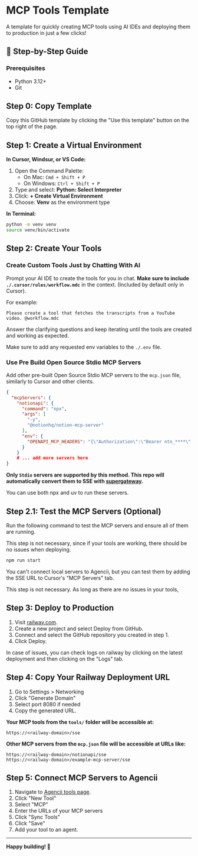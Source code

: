 # MCP Tools Template

A template for quickly creating MCP tools using AI IDEs and deploying them to production in just a few clicks!

## 🚀 Step-by-Step Guide

### Prerequisites
- Python 3.12+
- Git

## Step 0: Copy Template

Copy this GitHub template by clicking the "Use this template" button on the top right of the page.

## Step 1: Create a Virtual Environment

**In Cursor, Windsur, or VS Code:**

1. Open the Command Palette:
   - On Mac: `Cmd + Shift + P`
   - On Windows: `Ctrl + Shift + P`
2. Type and select: **Python: Select Interpreter**
3. Click: **+ Create Virtual Environment**
4. Choose: **Venv** as the environment type

**In Terminal:**
```bash
python -m venv venv
source venv/bin/activate
```

## Step 2: Create Your Tools 

### Create Custom Tools Just by Chatting With AI

Prompt your AI IDE to create the tools for you in chat. **Make sure to include `./.cursor/rules/workflow.mdc`** in the context. (Included by default only in Cursor). 

For example:

```
Please create a tool that fetches the transcripts from a YouTube video. @workflow.mdc
```

Answer the clarifying questions and keep iterating until the tools are created and working as expected.

Make sure to add any requested env variables to the `./.env` file.

### Use Pre Build Open Source Stdio MCP Servers

Add other pre-built Open Source Stdio MCP servers to the `mcp.json` file, similarly to Cursor and other clients.

```json
{
  "mcpServers": {
    "notionapi": {
      "command": "npx",
      "args": [
        "-y",
        "@notionhq/notion-mcp-server"
      ],
      "env": {
        "OPENAPI_MCP_HEADERS": "{\"Authorization\":\"Bearer ntn_****\",\"Notion-Version\":\"2022-06-28\"}"
      }
    }
    # ... add more servers here
}
```

**Only `Stdio` servers are supported by this method. This repo will automatically convert them to SSE with [supergateway](https://github.com/supercorp-ai/supergateway).**

You can use both npx and uv to run these servers.

## Step 2.1: Test the MCP Servers (Optional)

Run the following command to test the MCP servers and ensure all of them are running.

This step is not necessary, since if your tools are working, there should be no issues when deploying.

```bash
npm run start
```

You can't connect local servers to Agencii, but you can test them by adding the SSE URL to Cursor's "MCP Servers" tab.

This step is not necessary. As long as there are no issues in your tools,

## Step 3: Deploy to Production

1. Visit [railway.com](https://railway.com).
2. Create a new project and select Deploy from GitHub.
3. Connect and select the GitHub repository you created in step 1.
4. Click Deploy.

In case of issues, you can check logs on railway by clicking on the latest deployment and then clicking on the "Logs" tab.


## Step 4: Copy Your Railway Deployment URL

1. Go to Settings > Networking
2. Click "Generate Domain"
3. Select port 8080 if needed
4. Copy the generated URL.

**Your MCP tools from the `tools/` folder will be accessible at:**

```
https://<railway-domain>/sse
```

**Other MCP servers from the `mcp.json` file will be accessible at URLs like:**

```
https://<railway-domain>/notionapi/sse
https://<railway-domain>/example-mcp-server/sse
```

## Step 5: Connect MCP Servers to Agencii

1. Navigate to [Agencii tools page](https://agencii.ai/tools/). 
2. Click "New Tool"
3. Select "MCP"
4. Enter the URLs of your MCP servers
5. Click "Sync Tools"
6. Click "Save"
7. Add your tool to an agent.

---

**Happy building! 🚀**


